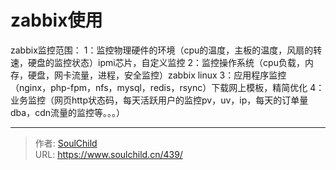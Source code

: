 # zabbix使用

<!--more-->
zabbix监控范围：
1：监控物理硬件的环境（cpu的温度，主板的温度，风扇的转速，硬盘的监控状态）ipmi芯片，自定义监控
2：监控操作系统（cpu负载，内存，硬盘，网卡流量，进程，安全监控）zabbix linux
3：应用程序监控（nginx，php-fpm，nfs，mysql，redis，rsync）下载网上模板，精简优化
4：业务监控（网页http状态码，每天活跃用户的监控pv，uv，ip，每天的订单量dba，cdn流量的监控等。。。）


---

> 作者: [SoulChild](https://www.soulchild.cn)  
> URL: https://www.soulchild.cn/439/  

